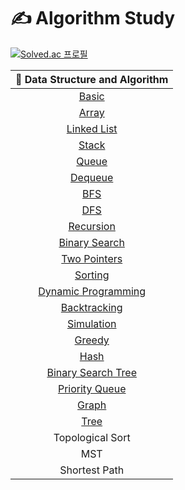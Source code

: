 # ✍️ Algorithm Study

[![Solved.ac 프로필](http://mazassumnida.wtf/api/mini/generate_badge?boj=jenabill)](https://solved.ac/jenabill)

|                              🧩 Data Structure and Algorithm                               |
| :----------------------------------------------------------------------------------------: |
|                [Basic](https://github.com/eunnbi/algorithm/tree/main/basic)                |
|                [Array](https://github.com/eunnbi/algorithm/tree/main/array)                |
|         [Linked List](https://github.com/eunnbi/algorithm/tree/main/linked%20list)         |
|                [Stack](https://github.com/eunnbi/algorithm/tree/main/stack)                |
|                [Queue](https://github.com/eunnbi/algorithm/tree/main/queue)                |
|              [Dequeue](https://github.com/eunnbi/algorithm/tree/main/dequeue)              |
|                  [BFS](https://github.com/eunnbi/algorithm/tree/main/bfs)                  |
|                  [DFS](https://github.com/eunnbi/algorithm/tree/main/dfs)                  |
|            [Recursion](https://github.com/eunnbi/algorithm/tree/main/recursion)            |
|       [Binary Search](https://github.com/eunnbi/algorithm/tree/main/binary%20search)       |
|        [Two Pointers](https://github.com/eunnbi/algorithm/tree/main/two%20pointers)        |
|              [Sorting](https://github.com/eunnbi/algorithm/tree/main/sorting)              |
| [Dynamic Programming](https://github.com/eunnbi/algorithm/tree/main/dynamic%20programming) |
|         [Backtracking](https://github.com/eunnbi/algorithm/tree/main/backtracking)         |
|           [Simulation](https://github.com/eunnbi/algorithm/tree/main/simulation)           |
|               [Greedy](https://github.com/eunnbi/algorithm/tree/main/greedy)               |
|                 [Hash](https://github.com/eunnbi/algorithm/tree/main/hash)                 |
| [Binary Search Tree](https://github.com/eunnbi/algorithm/tree/main/binary%20search%20tree) |
|      [Priority Queue](https://github.com/eunnbi/algorithm/tree/main/priority%20queue)      |
|                [Graph](https://github.com/eunnbi/algorithm/tree/main/graph)                |
|                 [Tree](https://github.com/eunnbi/algorithm/tree/main/tree)                 |
|                                      Topological Sort                                      |
|                                            MST                                             |
|                                       Shortest Path                                        |
